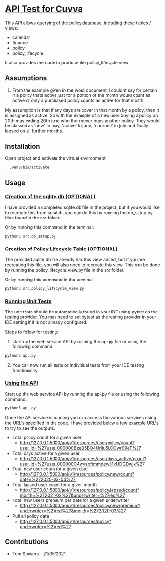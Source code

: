 # <ins>API Test for Cuvva<ins>

This API allows querying of the policy database, including these tables / views:
- calendar
- finance
- policy
- policy_lifecycle

It also provides the code to produce the policy_lifecycle view


## Assumptions

1. From the example given in the word document, I couldnt say for certain if a policy thats active just for a portion
of the month would count as active or only a purchased policy counts as active for that month.

My assumption is that if any days are cover in that month by a policy, then it is assigned as active. So with the
example of a new user buying a policy on 20th may ending 20th june who then never buys another policy. They would be
classed as 'new' in may, 'active' in june, 'churned' in july and finally lapsed on all further months.


## Installation

Open project and activate the virtual environment

```bash
. .venv/bin/activate
```

## Usage

### <ins>Creation of the sqlite.db (OPTIONAL)<ins>

I have provided a completed sqlite.db file in the project, but if you would like to recreate this from scratch, you can
do this by running the db_setup.py files found in the src folder.

Or by running this command in the terminal:

```bash
python3 src.db_setup.py
```


### <ins>Creation of Policy Lifecycle Table (OPTIONAL)<ins>

The provided aqlite.db file already has this view added, but if you are recreating this file, you will also need to
recreate this view. This can be done by running the policy_lifecycle_view.py file in the src folder.

Or by running this command in the terminal

```bash
python3 src.policy_lifecycle_view.py
```


### <ins>Running Unit Tests<ins>

The unit tests should be automatically found in your IDE using pytest as the testing provider. You may need to set
pytest as the testing provider in your IDE setting if it is not already configured.

Steps to follow for testing:

1. start up the web service API by running the api.py file or using the following command:
```bash
python3 api.py
```

2. You can now run all tests or individual tests from your IDE testing functionality


### <ins>Using the API<ins>

Start up the web service API by running the api.py file or using the following command:
```bash
python3 api.py
```

Once the API service is running you can access the various services using the URL's specified in the code. I have
provided below a few example URL's to try to see the outputs.

- Total policy count for a given user
    - http://127.0.0.1:5000/api/v1/resources/user/policy/count?user_id=%27user_000000BzeQ5BO4Urilu5LCOwr09eT%27
- Total days active for a given user
    - http://127.0.0.1:5000/api/v1/resources/user/days_active/count?user_id=%27user_000000C4wvsbftmmdew81vUDGDwjx%27
- Total new user count for a given date
    - http://127.0.0.1:5000/api/v1/resources/policy/new/count?date=%272020-03-04%27
- Total lapsed user count for a given month
    - http://127.0.0.1:5000/api/v1/resources/policy/lapsed/count?month=%272021-02%27&underwriter=%27red%27
- Total new users premium per date for a given underwriter
    - http://127.0.0.1:5000/api/v1/resources/policy/new/premium?underwriter=%27red%27&month=%272020-03%27
- Pull all policy data
    - http://127.0.0.1:5000/api/v1/resources/policy?underwriter=%27red%27

## Contributions
- Tom Stowers - 21/05/2021
